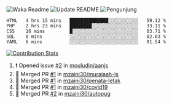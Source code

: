 ![Waka Readme](https://github.com/mzaini30/mzaini30/workflows/Waka%20Readme/badge.svg)
![Update README](https://github.com/mzaini30/mzaini30/workflows/Update%20README/badge.svg)
![Pengunjung](https://visitor-badge.laobi.icu/badge?page_id=mzaini30.mzaini30)

<!--START_SECTION:waka-->
```text
HTML   4 hrs 15 mins   ██████████████░░░░░░░░░░░   59.12 % 
PHP    2 hrs 23 mins   ████████░░░░░░░░░░░░░░░░░   33.11 % 
CSS    16 mins         █░░░░░░░░░░░░░░░░░░░░░░░░   03.71 % 
SQL    8 mins          ░░░░░░░░░░░░░░░░░░░░░░░░░   02.03 % 
YAML   6 mins          ░░░░░░░░░░░░░░░░░░░░░░░░░   01.54 %
```
<!--END_SECTION:waka-->

[![Contribution Stats](https://github-contribution-stats.vercel.app/api/?username=mzaini30)](https://github.com/LordDashMe/github-contribution-stats/)

<!--START_SECTION:activity-->
1. ❗️ Opened issue [#2](https://github.com//mouludin/aanjs/issues/2) in [mouludin/aanjs](https://github.com//mouludin/aanjs)
2. 🎉 Merged PR [#1](https://github.com//mzaini30/murajaah-js/pull/1) in [mzaini30/murajaah-js](https://github.com//mzaini30/murajaah-js)
3. 🎉 Merged PR [#1](https://github.com//mzaini30/penata-letak/pull/1) in [mzaini30/penata-letak](https://github.com//mzaini30/penata-letak)
4. 🎉 Merged PR [#1](https://github.com//mzaini30/covid19/pull/1) in [mzaini30/covid19](https://github.com//mzaini30/covid19)
5. 🎉 Merged PR [#2](https://github.com//mzaini30/autopug/pull/2) in [mzaini30/autopug](https://github.com//mzaini30/autopug)
<!--END_SECTION:activity-->

<!-- Untuk pin repositori tambahan -->
<!-- [![Dev.to](https://github-readme-stats.vercel.app/api/pin/?username=forem&repo=forem)](https://github.com/forem/forem) -->
